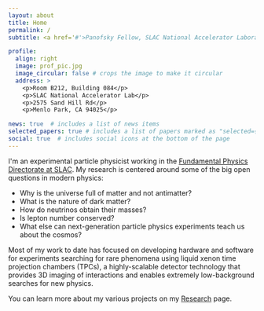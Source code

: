 ```yaml
---
layout: about
title: Home
permalink: /
subtitle: <a href='#'>Panofsky Fellow, SLAC National Accelerator Laboratory</a>

profile:
  align: right
  image: prof_pic.jpg
  image_circular: false # crops the image to make it circular
  address: >
    <p>Room B212, Building 084</p>
    <p>SLAC National Accelerator Lab</p>
    <p>2575 Sand Hill Rd</p>
    <p>Menlo Park, CA 94025</p>

news: true  # includes a list of news items
selected_papers: true # includes a list of papers marked as "selected={true}"
social: true  # includes social icons at the bottom of the page
---
```

I'm an experimental particle physicist working in the [Fundamental Physics Directorate at SLAC](https://sites.slac.stanford.edu/fundamental-physics/). My research is centered around some of the big open questions in modern physics: 
  - Why is the universe full of matter and not antimatter? 
  - What is the nature of dark matter?
  - How do neutrinos obtain their masses?
  - Is lepton number conserved?
  - What else can next-generation particle physics experiments teach us about the cosmos?

Most of my work to date has focused on developing hardware and software for experiments searching for rare phenomena using liquid xenon time projection chambers (TPCs), a highly-scalable detector technology that provides 3D imaging of interactions and enables extremely low-background searches for new physics. 
<!--
My primary focus at present is the nEXO experiment, a next-generation search for neutrinoless double beta decay in <sup>136</sup>Xe. I am also involved in the development of low-threshold xenon detectors to search for WIMP dark matter and possibly for coherent elastic neutrino-nucleus scatter (CE&nu;NS), and more broadly, the development of new radiation detection techniques with a variety of applications.
--> 
You can learn more about my various projects on my [Research](/projects/) page. 




